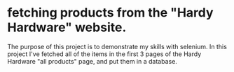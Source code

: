 # fetching products from the "Hardy Hardware" website.

The purpose of this project is to demonstrate my skills with selenium.
In this project I've fetched all of the items in the first 3 pages of the Hardy Hardware "all products" page, and put them in a database.


